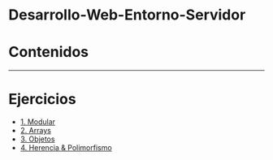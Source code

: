 # Desarrollo-Web-Entorno-Servidor

# Contenidos

  -----
# Ejercicios

+ [1. Modular](https://github.com/NessiTheLakeMonster/DW-Entorno-Servidor/tree/main/Ejercicios/1.%20Modular)
+ [2. Arrays](https://github.com/NessiTheLakeMonster/DW-Entorno-Servidor/tree/main/Ejercicios/2.%20Arrays)
+ [3. Objetos](https://github.com/NessiTheLakeMonster/DW-Entorno-Servidor/tree/main/Ejercicios/3.%20Objetos)
+ [4. Herencia & Polimorfismo](https://github.com/NessiTheLakeMonster/DW-Entorno-Servidor/tree/main/Ejercicios/4.%20Herencia%20%26%20Polimorfismo)
